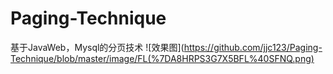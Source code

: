 # Paging-Technique
基于JavaWeb，Mysql的分页技术
![效果图](https://github.com/jjc123/Paging-Technique/blob/master/image/FL(%7DA8HRPS3G7X5BFL%40SFNQ.png)
